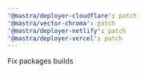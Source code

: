 ```yaml
---
'@mastra/deployer-cloudflare': patch
'@mastra/vector-chroma': patch
'@mastra/deployer-netlify': patch
'@mastra/deployer-vercel': patch
---
```


Fix packages builds
